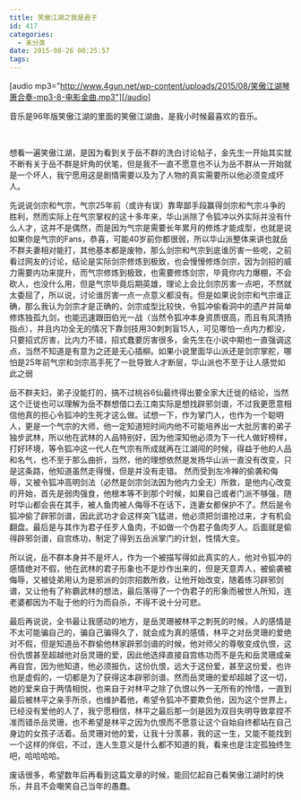 ```yaml
---
title: 笑傲江湖之我是君子
id: 417
categories:
  - 未分类
date: 2015-08-26 00:25:57
tags:
---
```


[audio mp3="http://www.4gun.net/wp-content/uploads/2015/08/笑傲江湖琴箫合奏-mp3-8-电影金曲.mp3"][/audio]

音乐是96年版笑傲江湖的里面的笑傲江湖曲，是我小时候最喜欢的音乐。

&nbsp;

想看一遍笑傲江湖，是因为看到关于岳不群的洗白讨论帖子，金先生一开始其实就不断有关于岳不群是奸角的伏笔，但是我不一直不愿意也不认为岳不群从一开始就是一个坏人，我宁愿用这是剧情需要以及为了人物的真实需要所以他必须变成坏人。

先说说剑宗和气宗，气宗25年前（或许有误）靠卑鄙手段赢得剑宗和气宗斗争的胜利，然而实际上在气宗掌权的这十多年来，华山派除了令狐冲以外实际并没有什么人才，这并不是偶然，而是因为气宗是需要长年累月的修炼才能成型，也就是说如果你是气宗的Fans，恭喜，可能40岁前你都很弱，所以华山派整体来讲也就岳不群夫妻相对能打，其他基本都是废物，那么剑宗和气宗到底谁厉害一些呢，之前看过网友的讨论，结论是实际剑宗修炼到极致，也会慢慢修炼剑宗，因为剑招的威力需要内功来提升，而气宗修炼到极致，也需要修炼剑宗，毕竟你内力爆棚，不会砍人，也没什么用，但是气宗毕竟后期英雄，理论上会比剑宗厉害一点吧，不然就太委屈了，所以说，讨论谁厉害一点一点意义都没有。但是如果说剑宗和气宗谁正确，那么我认为剑宗才是正确的，剑宗成型比较快，令狐冲偷看洞中的遗产并简单修炼独孤九剑，也能迅速跟田伯光一战（当然令狐冲本身资质很高，而且有风清扬指点），并且内功全无的情况下靠剑技用30刺刺盲15人，可见哪怕一点内力都没，只要招式厉害，比内力不错，招式蠢要厉害很多，金先生在小说中期也一直强调这点，当然不知道是有意为之还是无心插柳。如果小说里面华山派还是剑宗掌舵，哪怕是25年前气宗和剑宗高手死了一批导致人才断层，华山派也不至于让人感觉如此之弱

岳不群夫妇，弟子没能打的，搞不过桃谷6仙最终得出要全家大迁徙的结论，当然这个迁徙也可以理解为岳不群想借口去江南实际是想找辟邪剑谱，不过我更愿意相信他真的担心令狐冲的生死才这么做。试想一下，作为掌门人，也作为一个聪明人，更是一个气宗的大师，他一定知道短时间内他不可能培养出一大批厉害的弟子独步武林，所以他在武林的人品特别好，因为他深知他必须为下一代人做好榜样，打好环境，等令狐冲这一代人在气宗有所成就再在江湖闯的时候，得益于他的人品和名气，也不至于那么曲折，当然，他的理想依然是发扬华山派一直没有改变，只是这条路，他知道虽然走得慢，但是并没有走错。
然而受到左冷禅的偷袭和侮辱，又被令狐冲高明剑法（必然是剑宗剑法因为他内力全无）所救，是他内心改变的开始，首先是弱肉强食，他根本等不到那个时候，如果自己或者门派不够强，随时华山都会丧在其手，被人鱼肉被人侮辱不在话下，连妻女都保护不了。然后是令狐冲偷了辟邪剑谱，因此武功才会这样突飞猛进，他必须把剑谱抢过来，才有机会翻盘。最后是与其作为君子任歹人鱼肉，不如做一个伪君子鱼肉歹人。后面就是偷得辟邪剑谱，自宫练功，制定了得到五岳派掌门的计划，性情大变。

所以说，岳不群本身并不是坏人，作为一个被描写得如此真实的人，他对令狐冲的感情绝对不假，他在武林的君子形象也不是炒作出来的，但是天意弄人，被偷袭被侮辱，又被徒弟用认为是邪派的剑宗招数所救，让他开始改变，随着练习辟邪剑谱，又让他有了称霸武林的想法，最后落得了一个伪君子的形象而被世人所知，连老婆都因为不耻于他的行为而自杀，不得不说十分可悲。

最后再说说，全书最让我感动的地方，是岳灵珊被林平之刺死的时候，人的感情是不太可能骗自己的，骗自己骗得久了，就会成为真的感情，林平之对岳灵珊的爱绝对不假，但是知道岳不群偷他林家辟邪剑谱的时候，他对师父的尊敬变成仇恨，这份仇恨甚至超越他对岳灵珊的爱，因此他选择直接自宫练功而不是先和岳灵珊成亲再自宫，因为他知道，他必须报仇，这份仇恨，远大于这份爱，甚至这份爱，也许也是虚假的，一切都是为了获得这本辟邪剑谱。然而岳灵珊的爱却超越了这一切，她的爱来自于两情相悦，也来自于对林平之除了仇恨以外一无所有的怜惜，一直到最后被林平之亲手所杀，也维护着他，希望令狐冲不要欺负他，因为这个世界上，已经没有爱他的人了，我宁愿相信，林平之最后那一剑是因为双目失明导致拿捏不准而错杀岳灵珊，也不希望是林平之因为仇恨而不愿意让这个自始自终都站在自己身边的女孩子活着。岳灵珊对他的爱，让我十分羡慕，我的这一生，又能不能找到一个这样的伴侣，不过，连人生意义是什么都不知道的我，看来也是注定孤独终生吧，哈哈哈哈。

废话很多，希望数年后再看到这篇文章的时候，能回忆起自己看笑傲江湖时的快乐，并且不会嘲笑自己当年的愚蠢。